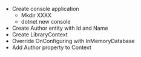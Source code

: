 *   Create console application
    *   Mkdir XXXX
    *   dotnet new console
*   Create Author entity with Id and Name
*   Create LibraryContext
*   Override OnConfiguring with InMemoryDatabase
*   Add Author property to Context